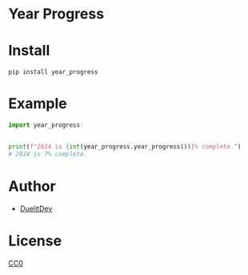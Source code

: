 # Year Progress

# Install
`pip install year_progress`

# Example
```python
import year_progress


print(f"2024 is {int(year_progress.year_progress())}% complete.")
# 2024 is 7% complete.
```

# Author
- [DuelitDev](https://github.com/DuelitDev)

# License
[CC0](https://creativecommons.org/publicdomain/zero/1.0/deed.en)
